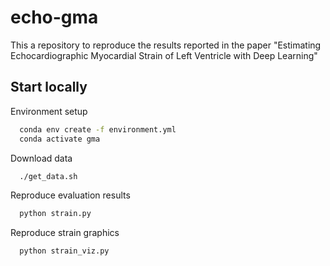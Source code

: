 # echo-gma
This a repository to reproduce the results reported in the paper "Estimating Echocardiographic Myocardial Strain of Left Ventricle with Deep Learning" 


## Start locally

Environment setup

```bash
  conda env create -f environment.yml
  conda activate gma
```

Download data
```bash
  ./get_data.sh
```
Reproduce evaluation results
```bash
  python strain.py
```
Reproduce strain graphics
```bash
  python strain_viz.py
```

